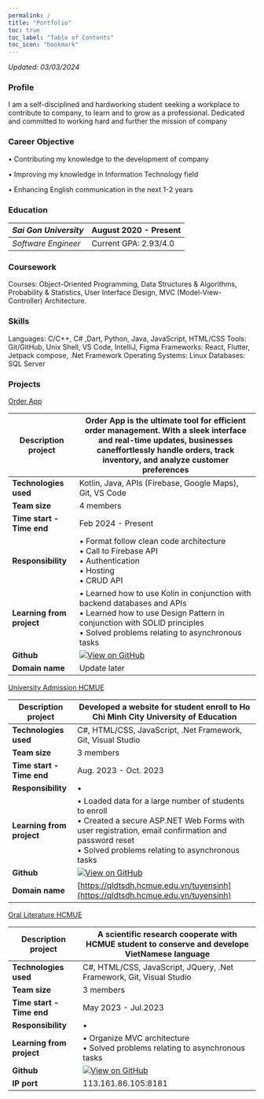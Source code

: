```yaml
---
permalink: /
title: "Portfolio"
toc: true
toc_label: "Table of Contents"
toc_icon: "bookmark"
---
```


*Updated: 03/03/2024*

### Profile
I am a self-disciplined and hardworking student seeking a workplace to contribute to company, to learn and to
grow as a professional. Dedicated and committed to working hard and further the mission of company

### Career Objective
• Contributing my knowledge to the development of company

• Improving my knowledge in Information Technology field

• Enhancing English communication in the next 1-2 years

### Education
 

| *Sai Gon University* | August 2020 - Present |
|---------------------|----------------|
| *Software Engineer*  |   Current GPA: 2.93/4.0 |

### Coursework
Courses: Object-Oriented Programming, Data Structures & Algorithms, Probability & Statistics, User
Interface Design, MVC (Model-View-Controller) Architecture.

### Skills
Languages: C/C++, C# ,Dart, Python, Java, JavaScript, HTML/CSS
Tools: Git/GitHub, Unix Shell, VS Code, IntelliJ, Figma
Frameworks: React, Flutter, Jetpack compose, .Net Framework
Operating Systems: Linux
Databases: SQL Server

### Projects
[Order App](https://github.com/YangTris/Order-App) 

|**Description project**|  Order App is the ultimate tool for efficient order management. With a sleek interface and real-time updates, businesses caneffortlessly handle orders, track inventory, and analyze customer preferences |
|---------------------|----------------|
| **Technologies used** | Kotlin, Java, APIs (Firebase, Google Maps), Git, VS Code |
| **Team size**         |  4 members |
| **Time start - Time end**         |  Feb 2024 - Present |
| **Responsibility**      | • Format follow clean code architecture  <br> • Call to Firebase API <br> • Authentication <br> • Hosting <br> • CRUD API |
| **Learning from project** | • Learned how to use Kolin in conjunction with backend databases and APIs <br> • Learned how to use Design Pattern in conjunction with SOLID principles <br> • Solved problems relating to asynchronous tasks |
| **Github**              |        [![View on GitHub](https://img.shields.io/badge/GitHub-View_on_GitHub-blue?logo=GitHub)](https://github.com/YangTris/Order-App)        |
| **Domain name**              |        Update later        |


[University Admission HCMUE](https://github.com/maivudhsp/DKTS_SDH) 

|**Description project**|  Developed a website for student enroll to Ho Chi Minh City University of Education |
|---------------------|----------------|
| **Technologies used** | C#, HTML/CSS, JavaScript, .Net Framework, Git, Visual Studio |
| **Team size**         |  3 members |
| **Time start - Time end**         |  Aug. 2023 - Oct. 2023 |
| **Responsibility**      | •  |
| **Learning from project** | • Loaded data for a large number of students to enroll <br> • Created a secure ASP.NET Web Forms with user registration, email confirmation and password reset <br> • Solved problems relating to asynchronous tasks |
| **Github**              |        [![View on GitHub](https://img.shields.io/badge/GitHub-View_on_GitHub-blue?logo=GitHub)](https://github.com/maivudhsp/DKTS_SDH)        |
| **Domain name**              |        [https://qldtsdh.hcmue.edu.vn/tuyensinh](https://qldtsdh.hcmue.edu.vn/tuyensinh)        |


[Oral Literature HCMUE](https://github.com/maivudhsp/TNVHDG)  

|**Description project**|  A scientific research cooperate with HCMUE student to conserve and develope VietNamese language  |
|---------------------|----------------|
| **Technologies used** | C#, HTML/CSS, JavaScript, JQuery, .Net Framework, Git, Visual Studio |
| **Team size**         |  3 members |
| **Time start - Time end**         |  May 2023 - Jul.2023 |
| **Responsibility**      | •  |
| **Learning from project** | • Organize MVC architecture <br> • Solved problems relating to asynchronous tasks |
| **Github**              |        [![View on GitHub](https://img.shields.io/badge/GitHub-View_on_GitHub-blue?logo=GitHub)](https://github.com/YangTris/Order-App)        |
| **IP port**              |        113.161.86.105:8181        |
